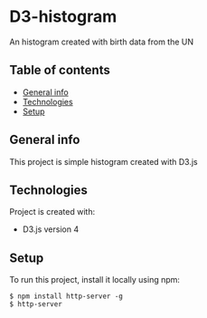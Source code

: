 # D3-histogram
An histogram created with birth data from the UN
## Table of contents
* [General info](#general-info)
* [Technologies](#technologies)
* [Setup](#setup)

## General info
This project is simple histogram created with D3.js
	
## Technologies
Project is created with:
* D3.js version 4
	
## Setup
To run this project, install it locally using npm:

```
$ npm install http-server -g
$ http-server
```
